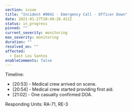 ```yaml
---
section: issue
title: "Incident #0041 - Emergency Call - Officer Down"
date: 2021-01-27T20:49:28.411Z
status: in_progress
pinned: ""
current_severity: monitoring
max_severity: monitoring
duration: ""
resolved_on: ""
affected:
  - East Los Santos
enableComments: false
---
```

Timeline:

* \[20:53] - Medical crew arrived on scene.
* \[20:54] - Medical crew started providing first aid.
* \[21:02] - One casualty confirmed DOA.

Responding Units: RA-71, RE-3